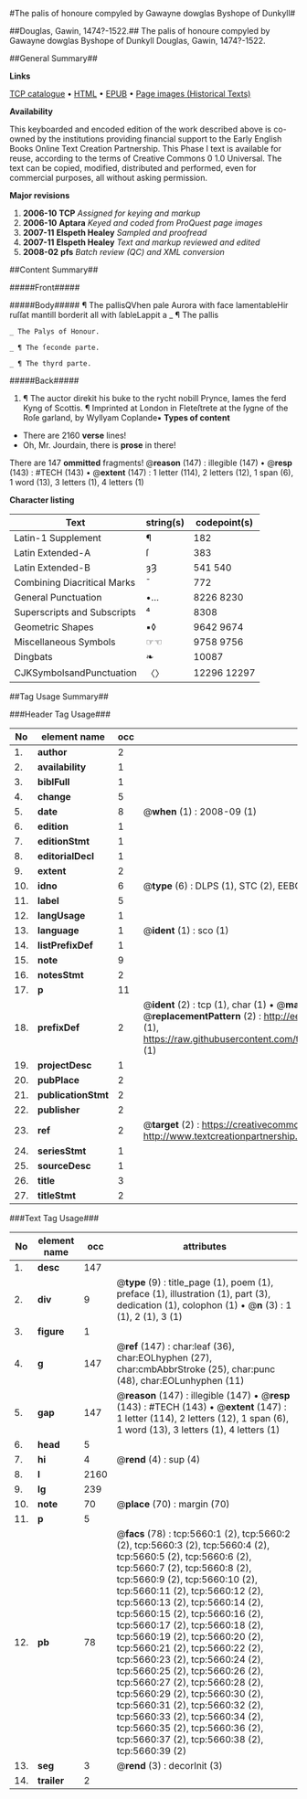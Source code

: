 #The palis of honoure compyled by Gawayne dowglas Byshope of Dunkyll#

##Douglas, Gawin, 1474?-1522.##
The palis of honoure compyled by Gawayne dowglas Byshope of Dunkyll
Douglas, Gawin, 1474?-1522.

##General Summary##

**Links**

[TCP catalogue](http://www.ota.ox.ac.uk/tcp/)  • 
[HTML](http://tei.it.ox.ac.uk/tcp/Texts-HTML/free/A20/A20675.html)  • 
[EPUB](http://tei.it.ox.ac.uk/tcp/Texts-EPUB/free/A20/A20675.epub) • 
[Page images (Historical Texts)](https://data.historicaltexts.jisc.ac.uk/view?pubId=eebo-99841101e&pageId=eebo-99841101e-5660-1)

**Availability**

This keyboarded and encoded edition of the
	       work described above is co-owned by the institutions
	       providing financial support to the Early English Books
	       Online Text Creation Partnership. This Phase I text is
	       available for reuse, according to the terms of Creative
	       Commons 0 1.0 Universal. The text can be copied,
	       modified, distributed and performed, even for
	       commercial purposes, all without asking permission.

**Major revisions**

1. __2006-10__ __TCP__ *Assigned for keying and markup*
1. __2006-10__ __Aptara__ *Keyed and coded from ProQuest page images*
1. __2007-11__ __Elspeth Healey__ *Sampled and proofread*
1. __2007-11__ __Elspeth Healey__ *Text and markup reviewed and edited*
1. __2008-02__ __pfs__ *Batch review (QC) and XML conversion*

##Content Summary##

#####Front#####

#####Body#####
¶ The pallisQVhen pale Aurora with face lamentableHir ruſſat mantill borderit all with ſableLappit a
    _ ¶ The pallis

    _ The Palys of Honour.

    _ ¶ The ſeconde parte.

    _ ¶ The thyrd parte.

#####Back#####

1. ¶ The auctor direkit his buke to the rycht
nobill Prynce, Iames the ferd Kyng
of Scottis.
¶ Imprinted at London in Fleteſtrete at the
ſygne of the Roſe garland, by Wyllyam
Coplande▪
**Types of content**

  * There are 2160 **verse** lines!
  * Oh, Mr. Jourdain, there is **prose** in there!

There are 147 **ommitted** fragments! 
 @__reason__ (147) : illegible (147)  •  @__resp__ (143) : #TECH (143)  •  @__extent__ (147) : 1 letter (114), 2 letters (12), 1 span (6), 1 word (13), 3 letters (1), 4 letters (1)

**Character listing**


|Text|string(s)|codepoint(s)|
|---|---|---|
|Latin-1 Supplement|¶|182|
|Latin Extended-A|ſ|383|
|Latin Extended-B|ȝȜ|541 540|
|Combining             Diacritical Marks|̄|772|
|General Punctuation|•…|8226 8230|
|Superscripts             and Subscripts|⁴|8308|
|Geometric Shapes|▪◊|9642 9674|
|Miscellaneous Symbols|☞☜|9758 9756|
|Dingbats|❧|10087|
|CJKSymbolsandPunctuation|〈〉|12296 12297|

##Tag Usage Summary##

###Header Tag Usage###

|No|element name|occ|attributes|
|---|---|---|---|
|1.|__author__|2||
|2.|__availability__|1||
|3.|__biblFull__|1||
|4.|__change__|5||
|5.|__date__|8| @__when__ (1) : 2008-09 (1)|
|6.|__edition__|1||
|7.|__editionStmt__|1||
|8.|__editorialDecl__|1||
|9.|__extent__|2||
|10.|__idno__|6| @__type__ (6) : DLPS (1), STC (2), EEBO-CITATION (1), PROQUEST (1), VID (1)|
|11.|__label__|5||
|12.|__langUsage__|1||
|13.|__language__|1| @__ident__ (1) : sco (1)|
|14.|__listPrefixDef__|1||
|15.|__note__|9||
|16.|__notesStmt__|2||
|17.|__p__|11||
|18.|__prefixDef__|2| @__ident__ (2) : tcp (1), char (1)  •  @__matchPattern__ (2) : ([0-9\-]+):([0-9IVX]+) (1), (.+) (1)  •  @__replacementPattern__ (2) : http://eebo.chadwyck.com/downloadtiff?vid=$1&page=$2 (1), https://raw.githubusercontent.com/textcreationpartnership/Texts/master/tcpchars.xml#$1 (1)|
|19.|__projectDesc__|1||
|20.|__pubPlace__|2||
|21.|__publicationStmt__|2||
|22.|__publisher__|2||
|23.|__ref__|2| @__target__ (2) : https://creativecommons.org/publicdomain/zero/1.0/ (1), http://www.textcreationpartnership.org/docs/. (1)|
|24.|__seriesStmt__|1||
|25.|__sourceDesc__|1||
|26.|__title__|3||
|27.|__titleStmt__|2||


###Text Tag Usage###

|No|element name|occ|attributes|
|---|---|---|---|
|1.|__desc__|147||
|2.|__div__|9| @__type__ (9) : title_page (1), poem (1), preface (1), illustration (1), part (3), dedication (1), colophon (1)  •  @__n__ (3) : 1 (1), 2 (1), 3 (1)|
|3.|__figure__|1||
|4.|__g__|147| @__ref__ (147) : char:leaf (36), char:EOLhyphen (27), char:cmbAbbrStroke (25), char:punc (48), char:EOLunhyphen (11)|
|5.|__gap__|147| @__reason__ (147) : illegible (147)  •  @__resp__ (143) : #TECH (143)  •  @__extent__ (147) : 1 letter (114), 2 letters (12), 1 span (6), 1 word (13), 3 letters (1), 4 letters (1)|
|6.|__head__|5||
|7.|__hi__|4| @__rend__ (4) : sup (4)|
|8.|__l__|2160||
|9.|__lg__|239||
|10.|__note__|70| @__place__ (70) : margin (70)|
|11.|__p__|5||
|12.|__pb__|78| @__facs__ (78) : tcp:5660:1 (2), tcp:5660:2 (2), tcp:5660:3 (2), tcp:5660:4 (2), tcp:5660:5 (2), tcp:5660:6 (2), tcp:5660:7 (2), tcp:5660:8 (2), tcp:5660:9 (2), tcp:5660:10 (2), tcp:5660:11 (2), tcp:5660:12 (2), tcp:5660:13 (2), tcp:5660:14 (2), tcp:5660:15 (2), tcp:5660:16 (2), tcp:5660:17 (2), tcp:5660:18 (2), tcp:5660:19 (2), tcp:5660:20 (2), tcp:5660:21 (2), tcp:5660:22 (2), tcp:5660:23 (2), tcp:5660:24 (2), tcp:5660:25 (2), tcp:5660:26 (2), tcp:5660:27 (2), tcp:5660:28 (2), tcp:5660:29 (2), tcp:5660:30 (2), tcp:5660:31 (2), tcp:5660:32 (2), tcp:5660:33 (2), tcp:5660:34 (2), tcp:5660:35 (2), tcp:5660:36 (2), tcp:5660:37 (2), tcp:5660:38 (2), tcp:5660:39 (2)|
|13.|__seg__|3| @__rend__ (3) : decorInit (3)|
|14.|__trailer__|2||
